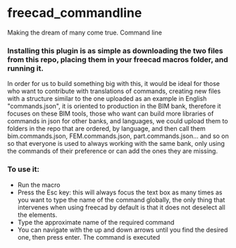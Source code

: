 # freecad_commandline
Making the dream of many come true. Command line


### Installing this plugin is as simple as downloading the two files from this repo, placing them in your freecad macros folder, and running it.

In order for us to build something big with this, it would be ideal for those who want to contribute with translations of commands, creating new files with a structure similar to the one uploaded as an example in English "commands.json", it is oriented to production in the BIM bank, therefore it focuses on these BIM tools, those who want can build more libraries of commands in json for other banks, and languages, we could upload them to folders in the repo that are ordered, by language, and then call them bim.commands.json, FEM.commands.json, part.commands.json... and so on so that everyone is used to always working with the same bank, only using the commands of their preference or can add the ones they are missing.

### To use it:
- Run the macro
- Press the Esc key: this will always focus the text box as many times as you want to type the name of the command globally, the only thing that intervenes when using freecad by default is that it does not deselect all the elements.
- Type the approximate name of the required command
- You can navigate with the up and down arrows until you find the desired one, then press enter. The command is executed

